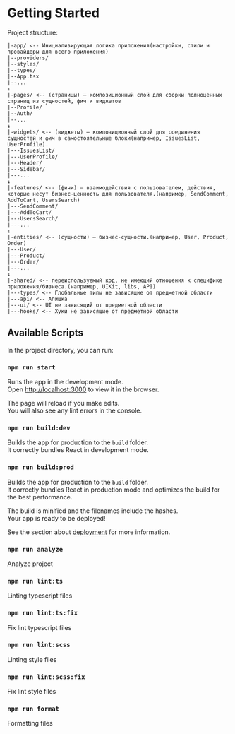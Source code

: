 # Getting Started

Project structure:
```
|-app/ <-- Инициализирующая логика приложения(настройки, стили и провайдеры для всего приложения)
|--providers/
|--styles/
|--types/
|--App.tsx
|--...
↓
|-pages/ <-- (страницы) — композиционный слой для сборки полноценных страниц из сущностей, фич и виджетов
|--Profile/
|--Auth/
|--...
↓
|-widgets/ <-- (виджеты) — композиционный слой для соединения сущностей и фич в самостоятельные блоки(например, IssuesList, UserProfile).
|---IssuesList/
|---UserProfile/
|---Header/
|---Sidebar/
|---...
↓
|-features/ <-- (фичи) — взаимодействия с пользователем, действия, которые несут бизнес-ценность для пользователя.(например, SendComment, AddToCart, UsersSearch)
|---SendComment/
|---AddToCart/
|---UsersSearch/
|---...
↓
|-entities/ <-- (сущности) — бизнес-сущности.(например, User, Product, Order)
|---User/
|---Product/
|---Order/
|---...
↓
|-shared/ <-- переиспользуемый код, не имеющий отношения к специфике приложения/бизнеса.(например, UIKit, libs, API)
|---types/ <-- Глобальные типы не зависящие от предметной области
|---api/ <-- Апишка
|---ui/ <-- UI не зависящий от предметной области
|---hooks/ <-- Хуки не зависящие от предметной области
```

## Available Scripts

In the project directory, you can run:

### `npm run start`

Runs the app in the development mode.\
Open [http://localhost:3000](http://localhost:3000) to view it in the browser.

The page will reload if you make edits.\
You will also see any lint errors in the console.

### `npm run build:dev`

Builds the app for production to the `build` folder.\
It correctly bundles React in development mode.

### `npm run build:prod`

Builds the app for production to the `build` folder.\
It correctly bundles React in production mode and optimizes the build for the best performance.

The build is minified and the filenames include the hashes.\
Your app is ready to be deployed!

See the section about [deployment](https://facebook.github.io/create-react-app/docs/deployment) for more information.

### `npm run analyze`

Analyze project

### `npm run lint:ts`

Linting typescript files

### `npm run lint:ts:fix`

Fix lint typescript files

### `npm run lint:scss`

Linting style files

### `npm run lint:scss:fix`

Fix lint style files

### `npm run format`

Formatting files

